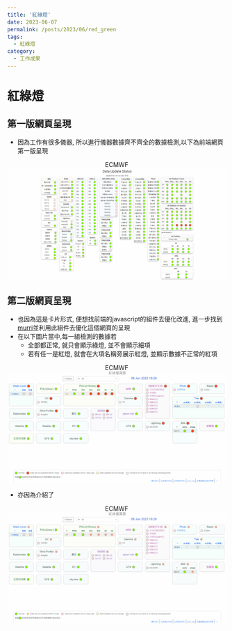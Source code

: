 ```yaml
---
title: '紅綠燈'
date: 2023-06-07
permalink: /posts/2023/06/red_green
tags:
  - 紅綠燈
category:
  - 工作成果
---
```



# 紅綠燈


## 第一版網頁呈現




- 因為工作有很多儀器, 所以進行儀器數據齊不齊全的數據檢測,以下為前端網頁第一版呈現
  
 <div style="text-align:center;max-width:700px;margin:auto;" id="image1">ECMWF<img src="/images/red_green/red_green_1.gif" /></div>



## 第二版網頁呈現

- 也因為這是卡片形式, 便想找前端的javascript的組件去優化改進, 進一步找到[murri](https://muuri.dev/)並利用此組件去優化這個網頁的呈現
- 在以下圖片當中,每一組檢測的數據若
  - 全部都正常, 就只會顯示綠燈, 並不會顯示細項
  - 若有任一是紅燈, 就會在大項名稱旁展示紅燈, 並顯示數據不正常的紅項

  
 <div style="text-align:center;max-width:700px;margin:auto;" id="image1">ECMWF<img src="/images/red_green/red_green_2.gif" /></div>



- 亦因為介紹了

 <div style="text-align:center;max-width:700px;margin:auto;" id="image1">ECMWF<img src="/images/red_green/red_green_collapse_one.gif" /></div>